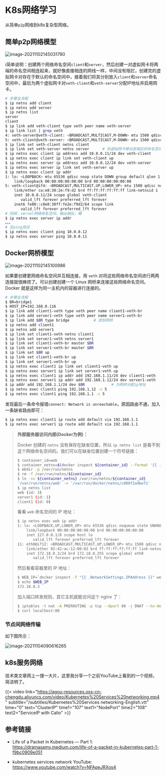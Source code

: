 # K8s网络学习


从简单`p2p`网络到k8s复杂型网络。

## 简单p2p网络模型

![image-20211102145031780](https://cdn.agou-ops.cn/others/image-20211102145031780.png)

:information_source:简单说明：创建两个网络命名空间`client`和`server`，然后创建一对虚拟网卡将两端的命名空间相连起来，就好像直接相连的网线一样，中间没有阻拦，创建完的虚拟网卡对存在于默认的命名空间中，接着我们将其分别放入`client`和`server`命名空间中，最后为两个虚拟网卡对`veth-client`和`veth-server`分配IP地址并启用网卡。

<!--more-->

```bash
# 步骤全流程
$ ip netns add client
$ ip netns add server
$ ip netns list
server
client
$ ip link add veth-client type veth peer name veth-server
$ ip link list | grep veth
4: veth-server@veth-client: <BROADCAST,MULTICAST,M-DOWN> mtu 1500 qdisc noop state DOWN mode DEFAULT group default qlen 1000
5: veth-client@veth-server: <BROADCAST,MULTICAST,M-DOWN> mtu 1500 qdisc noop state DOWN mode DEFAULT group default qlen 1000
$ ip link set veth-client netns client
$ ip link set veth-server netns server		# 将虚拟网卡移动至相应的命名空间去，此时默认的网络命名空间中将不复存在
$ ip netns exec client ip address add 10.0.0.11/24 dev veth-client
$ ip netns exec client ip link set veth-client up
$ ip netns exec server ip address add 10.0.0.12/24 dev veth-server
$ ip netns exec server ip link set veth-server up
$ ip netns exec client ip addr
1: lo: <LOOPBACK> mtu 65536 qdisc noop state DOWN group default qlen 1		# 默认的lo暂时用不到，所以在此就不启用了
    link/loopback 00:00:00:00:00:00 brd 00:00:00:00:00:00
5: veth-client@if4: <BROADCAST,MULTICAST,UP,LOWER_UP> mtu 1500 qdisc noqueue `state UP` group default qlen 1000		# 可以看到网卡已被成功启用
    link/ether ca:e8:30:2e:f9:d2 brd ff:ff:ff:ff:ff:ff link-netnsid 1
    inet 10.0.0.11/24 scope global veth-client
       valid_lft forever preferred_lft forever
    inet6 fe80::c8e8:30ff:fe2e:f9d2/64 scope link
       valid_lft forever preferred_lft forever
# 同样，server网络命名空间，输出相似，略
$ ip netns exec server ip addr
。。。
# 互ping测试
$ ip netns exec client ping 10.0.0.12
$ ip netns exec server ping 10.0.0.11
```

## Docker网桥模型

![image-20211102145100986](https://cdn.agou-ops.cn/others/image-20211102145100986.png)

如果要创建更网络命名空间并互相连接，用 `veth` 对将这些网络命名空间进行两两连接就很麻烦了。可以创建创建一个 Linux 网桥来连接这些网络命名空间。Docker 就是这样为同一主机内的容器进行连接的。

```bash
# 步骤全流程
$ BR=bridge1
$ HOST_IP=192.168.0.116
$ ip link add client1-veth type veth peer name client1-veth-br			# 添加虚拟网卡与虚拟网桥对
$ ip link add server1-veth type veth peer name server1-veth-br
$ ip link add $BR type bridge			# 添加网桥
$ ip netns add client1
$ ip netns add server1
$ ip link set client1-veth netns client1
$ ip link set server1-veth netns server1
$ ip link set client1-veth-br master $BR
$ ip link set server1-veth-br master $BR
$ ip link set $BR up
$ ip link set client1-veth-br up
$ ip link set server1-veth-br up
$ ip netns exec client1 ip link set client1-veth up
$ ip netns exec server1 ip link set server1-veth up
$ ip netns exec client1 ip addr add 192.168.1.11/24 dev client1-veth
$ ip netns exec server1 ip addr add 192.168.1.12/24 dev server1-veth
$ ip addr add 192.168.1.1/24 dev $BR			# 为网桥分配ip地址
$ ip netns exec client1 ping 192.168.1.12 -c 5
$ ip netns exec client1 ping 192.168.1.1 -c 5
```

发现最后一条命令报错`connect: Network is unreachable`，原因路由不通，加入一条缺省路由即可：

```bash
$ ip netns exec client1 ip route add default via 192.168.1.1
$ ip netns exec server1 ip route add default via 192.168.1.1
```

> **外部服务器访问内部(Docker为例)：**
>
> Docker 创建的 `netns` 没有保存在缺省位置，所以 `ip netns list` 是看不到这个网络命名空间的。我们可以在缺省位置创建一个符号链接：
>
> ```bash
> $ container_id=web
> $ container_netns=$(docker inspect ${container_id} --format '{{ .NetworkSettings.SandboxKey }}')
> $ mkdir -p /var/run/netns
> $ rm -f /var/run/netns/${container_id}
> $ ln -sv ${container_netns} /var/run/netns/${container_id}
> '/var/run/netns/web' -> '/var/run/docker/netns/c009f2a4be71'
> $ ip netns list
> web (id: 3)
> server1 (id: 1)
> client1 (id: 0)
> ```
>
>
> 看看 `web` 命名空间的 IP 地址：
>
> ```bash
> $ ip netns exec web ip addr
> 1: lo: <LOOPBACK,UP,LOWER_UP> mtu 65536 qdisc noqueue state UNKNOWN group default qlen 1
>     link/loopback 00:00:00:00:00:00 brd 00:00:00:00:00:00
>     inet 127.0.0.1/8 scope host lo
>        valid_lft forever preferred_lft forever
> 11: eth0@if12: <BROADCAST,MULTICAST,UP,LOWER_UP> mtu 1500 qdisc noqueue state UP group default
>     link/ether 02:42:ac:12:00:03 brd ff:ff:ff:ff:ff:ff link-netnsid 0
>     inet 172.18.0.3/24 brd 172.18.0.255 scope global eth0
>        valid_lft forever preferred_lft forever
> ```
>
> 然后看看容器里的 IP 地址：
>
> ```bash
> $ WEB_IP=`docker inspect -f "{{ .NetworkSettings.IPAddress }}" web`
> $ echo $WEB_IP
> 172.18.0.3
> ```
>
> 加入端口转发规则，其它主机就能访问这个 nginx 了：
>
> ```bash
> $ iptables -t nat -A PREROUTING -p tcp --dport 80 -j DNAT --to-destination $WEB_IP:80
> $ curl localhost:80
> ```

### 节点间网络传输

如下图所示：

![image-20211104090616265](https://cdn.agou-ops.cn/others/simple-network-k8s.gif)

## k8s服务网络

技术类文章网上一搜一大片，这里我分享一个之前YouTube上看到的一个视频，简洁明了。

{{< video link="https://agou-resources.oss-cn-chengdu.aliyuncs.com/video/Kubernetes%20Services%20networking.mp4" subtitle="/subtitles/Kubernetes%20Services networking-English.vtt" time="0" text="ClusterIP" time1="107" text1="NodePort" time2="108" text2="ServiceIP with Calio" >}}



<!-- {{< vidnosub link="/subtitles/Kubernetes%20Services%20networking.mp4"  time="0" text="ClusterIP" time1="107" text1="NodePort" time2="108" text2="ServiceIP with Calio" >}} -->


## 参考链接

- Life of a Packet in Kubernetes — Part 1: https://dramasamy.medium.com/life-of-a-packet-in-kubernetes-part-1-f9bc0909e051

- kubernetes services network YouTube: https://www.youtube.com/watch?v=NFApeJRXos4

